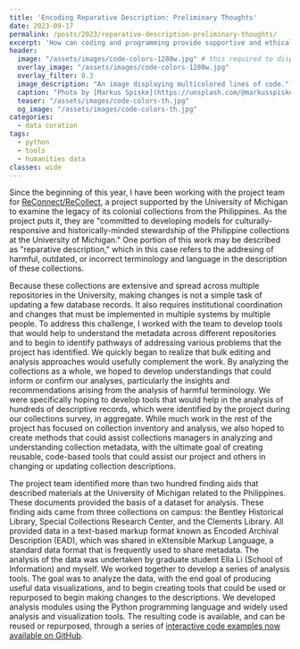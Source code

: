 ```yaml
---
title: 'Encoding Reparative Description: Preliminary Thoughts'
date: 2023-09-17
permalink: /posts/2023/reparative-description-preliminary-thoughts/
excerpt: 'How can coding and programming provide supportive and ethical support for reparative description?'
header:
  image: "/assets/images/code-colors-1280w.jpg" # this required to display custom twitter card image for the post, but does it override the hero image (overlay_image)?
  overlay_image: "/assets/images/code-colors-1280w.jpg"
  overlay_filter: 0.3
  image_description: "An image displaying multicolored lines of code."
  caption: "Photo by [Markus Spiske](https://unsplash.com/@markusspiske) on [Unsplash](https://unsplash.com/s/photos/code)"
  teaser: "/assets/images/code-colors-th.jpg"
  og_image: "/assets/images/code-colors-th.jpg"
categories:
  - data curation
tags:
  - python
  - tools
  - humanities data
classes: wide
---
```


Since the beginning of this year, I have been working with the project team for [ReConnect/ReCollect](https://www.reconnect-recollect.com/), a project supported by the University of Michigan to examine the legacy of its colonial collections from the Philippines. As the project puts it, they are "committed to developing models for culturally-responsive and historically-minded stewardship of the Philippine collections at the University of Michigan." One portion of this work may be described as "reparative description," which in this case refers to the addresing of harmful, outdated, or incorrect terminology and language in the description of these collections.

Because these collections are extensive and spread across multiple repositories in the University, making changes is not a simple task of updating a few database records. It also requires institutional coordination and changes that must be implemented in multiple systems by multiple people.
To address this challenge, I worked with the team to develop tools that would help to understand the metadata across different repositories and to begin to identify pathways of addressing various problems that the project has identified. We quickly began to realize that bulk editing and analysis approaches would usefully complement the work. By analyzing the collections as a whole, we hoped to develop understandings that could inform or confirm our analyses, particularly the insights and recommendations arising from the analysis of harmful terminology. We were specifically hoping to develop tools that would help in the analysis of hundreds of descriptive records, which were identified by the project during our collections survey, in aggregate. While much work in the rest of the project has focused on collection inventory and analysis, we also hoped to create methods that could assist collections managers in analyzing and understanding collection metadata, with the ultimate goal of creating reusable, code-based tools that could assist our project and others in changing or updating collection descriptions.

The project team identified more than two hundred finding aids that described materials at the University of Michigan related to the Philippines. These documents provided the basis of a dataset for analysis. These finding aids came from three collections on campus: the Bentley Historical Library, Special Collections Research Center, and the Clements Library. All provided data in a text-based markup format known as Encoded Archival Description (EAD), which was shared in eXtensible Markup Language, a standard data format that is frequently used to share metadata. The analysis of the data was undertaken by graduate student Ella Li (School of Information) and myself. We worked together to develop a series of analysis tools. The goal was to analyze the data, with the end goal of producing useful data visualizations, and to begin creating tools that could be used or repurposed to begin making changes to the descriptions. We developed analysis modules using the Python programming language and widely used analysis and visualization tools. The resulting code is available, and can be reused or repurposed, through a series of [interactive code examples now available on GitHub](https://github.com/jiaqili0803/ReConnect-ReCollect_Automation).